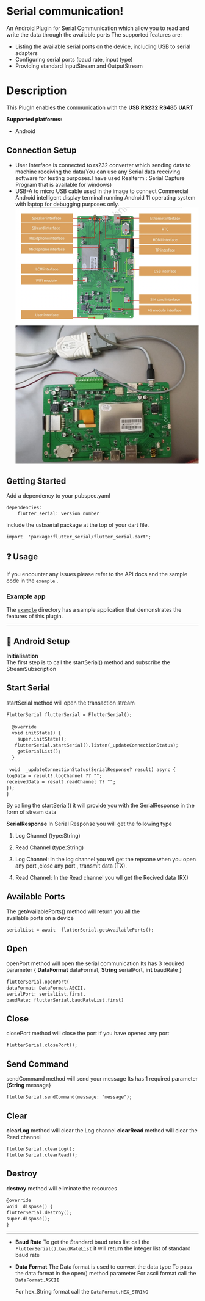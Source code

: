 
# Serial communication!
An Android Plugin for Serial Communication which allow you to read
and write the data through the available ports
The supported features are:
* Listing the available serial ports on the device, including USB to serial adapters
* Configuring serial ports (baud rate, input type)
* Providing standard InputStream and OutputStream
# Description
This PlugIn enables the communication with the
**USB**
**RS232**
**RS485**
**UART**


**Supported platforms:**
* Android

## Connection Setup
- User Interface is connected to rs232 converter which sending data to machine receiving the data(You can use any Serial data receiving software for testing purposes.I have used Realterm : Serial Capture Program that is available for windows)
- USB-A to micro USB cable  used in the image  to connect Commercial Android intelligent display terminal running Android 11 operating system with laptop for debugging purposes only. 
![alt text](https://github.com/arunkumarchauhan/flutter_serial/blob/main/example/assets/tablet.png?raw=true)
![alt text](https://github.com/arunkumarchauhan/flutter_serial/blob/main/example/assets/tablet_connection.jpeg?raw=true)



## Getting Started
Add a dependency to your pubspec.yaml
~~~
dependencies:
	flutter_serial: version number
~~~
include the usbserial package at the top of your dart file.
~~~
import  'package:flutter_serial/flutter_serial.dart';
~~~
## ❓ Usage
If you encounter any issues please refer to the API docs and the sample code in the  `example` .

### Example app
The  [`example`](https://github.com/arunkumarchauhan/flutter_serial/blob/main/example/lib/main.dartt)  directory has a sample application that demonstrates the features of this plugin.
***



## 🔧 Android Setup #

**Initialisation**  
The first step is to call the startSerial() method and subscribe the
StreamSubscription

## **Start Serial**

startSerial method  will open the transaction stream
~~~
FlutterSerial flutterSerial = FlutterSerial();

  @override
  void initState() {
    super.initState();
   flutterSerial.startSerial().listen(_updateConnectionStatus);
    getSerialList();
  }
  
 void  _updateConnectionStatus(SerialResponse? result) async {
logData = result!.logChannel ?? "";
receivedData = result.readChannel ?? "";
});
}
~~~
By calling the startSerial() it will provide  you with the SerialResponse in the form of stream data

**SerialResponse**
In Serial Response you will get the following type  
1)  Log Channel (type:String)  
2)  Read Channel  (type:String)

1) Log Channel:
   In the log channel you wll get the repsone when you open any port
   ,close any port , transmit data (TX).

2) Read Channel:
   In the Read channel you wll get the Recived data (RX)

## **Available Ports**

The getAvailablePorts() method  will return you all the  
available ports on a device
~~~
serialList = await  flutterSerial.getAvailablePorts();
~~~

## **Open**

openPort method  will open the serial communication
Its has 3 required parameter
{ **DataFormat** dataFormat, **String** serialPort, **int** baudRate }
~~~
flutterSerial.openPort(
dataFormat: DataFormat.ASCII,
serialPort: serialList.first,
baudRate: flutterSerial.baudRateList.first)
~~~

## **Close**

closePort method  will close the port if you have opened any port
~~~
flutterSerial.closePort();
~~~

## **Send Command**
sendCommand method  will send your message
Its has 1 required parameter  {**String**  message}
~~~
flutterSerial.sendCommand(message: "message");
~~~


## Clear

**clearLog** method  will clear the Log channel
**clearRead** method  will clear the Read channel

~~~
flutterSerial.clearLog();
flutterSerial.clearRead();
~~~

## Destroy
**destroy** method  will eliminate the resources
~~~
@override
void  dispose() {
flutterSerial.destroy();
super.dispose();
}
~~~

* * *
*  **Baud Rate**
   To get the Standard baud rates list
   call the `FlutterSerial().baudRateList`
   it will return the integer list of standard baud rate

*  **Data Format**
   The Data format is used to convert the data type
   To pass the data format in the open()  method parameter
   For ascii format
   call the `DataFormat.ASCII`

   For hex_String format
   call the `DataFormat.HEX_STRING`


     







